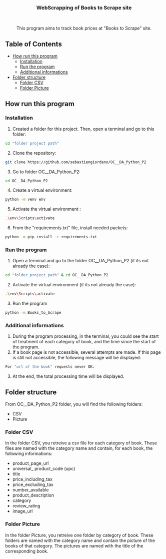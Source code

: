 <p align="center">
    <br />
    <h3 align="center">WebScrapping of Books to Scrape site</h3>
    <br />
    <p align="center">
        This program aims to track book prices at "Books to Scrape" site.
        <br />
    </p>
</p>



<!-- TABLE OF CONTENTS -->
## Table of Contents

* [How run this program](#how-run-this-program)
  * [Installation](#installation)
  * [Run the program](#run-the-program)
  * [Additional informations](#additional-informations)
* [Folder structure](#folder-structure)
  * [Folder CSV](#folder-csv)
  * [Folder Picture](#folder-picture)


<!-- HOW RUN THIS PROGRAM -->
## How run this program

### Installation

1. Created a folder for this project. Then, open a terminal and go to this folder:
```sh
cd "folder project path"
```
2. Clone the repository:
```sh
git clone https://github.com/sebastiengiordano/OC__DA_Python_P2
```
3. Go to folder OC__DA_Python_P2:
```sh
cd OC__DA_Python_P2
```
4. Create a virtual environment:
```sh
python -m venv env
```
5. Activate the virtual environment :
```sh
.\env\Scripts\activate
```
6. From the "requirements.txt" file, install needed packets:
```sh
python -m pip install -r requirements.txt
```

### Run the program
1. Open a terminal and go to the folder OC__DA_Python_P2 (if its not already the case):
```sh
cd "folder project path" & cd OC__DA_Python_P2
```
2. Activate the virtual environment (if its not already the case):
```sh
.\env\Scripts\activate
```
3. Run the program
```sh
python -m Books_to_Scrape
```

### Additional informations
1. During the program processing, in the terminal, you could see the start of treatment of each category of book, and the time since the start of the program.
2. If a book page is not accessible, several attempts are made. If this page is still not accessible, the following message will be displayed:
```sh
For "url of the book" requests never OK.
```
3. At the end, the total processing time will be displayed.


<!-- FOLDER STRUCTURE -->
## Folder structure

From OC__DA_Python_P2 folder, you will find the following folders:
* CSV
* Picture

### Folder CSV
In the folder CSV, you retreive a csv file for each category of book.
These files are named with the category name and contain, for each book, the following informations:
* product_page_url
* universal_ product_code (upc)
* title
* price_including_tax
* price_excluding_tax
* number_available
* product_description
* category
* review_rating
* image_url

### Folder Picture
In the folder Picture, you retreive one folder by category of book.
These folders are named with the category name and contain the picture of the books of that category.
The pictures are named with the title of the corresponding book.
